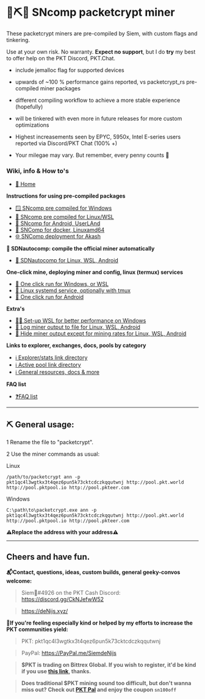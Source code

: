 # 🌻⛏️👾 SNcomp packetcrypt miner

These packetcrypt miners are pre-compiled by Siem, with custom flags and tinkering. 

Use at your own risk. No warranty. **Expect no support**, but I do **try** my best to offer help on the PKT Discord, PKT.Chat.

- include jemalloc flag for supported devices
 
- upwards of ~100 % performance gains reported, vs packetcrypt_rs pre-compiled miner packages
 
- different compiling workflow to achieve a more stable experience (hopefully)
 
- will be tinkered with even more in future releases for more custom optimizations

- Highest increasements seen by EPYC, 5950x, Intel E-series users reported via Discord/PKT Chat (100% +)

- Your milegae may vary. But remember, every penny counts 🚀


### Wiki, info & How to's 
* [🌻 Home](https://github.com/SiemdeNijs/packetcrypt_rs_SNcomp/wiki)

**Instructions for using pre-compiled packages**
* [🪟 SNcomp pre compiled for Windows](https://github.com/SiemdeNijs/packetcrypt_rs_SNcomp/wiki/%F0%9F%AA%9F-SNcomp-pre-compiled-for-Windows)
* [🐧 SNcomp pre compiled for Linux/WSL](https://github.com/SiemdeNijs/packetcrypt_rs_SNcomp/wiki/%F0%9F%90%A7-SNcomp-pre-compiled-for-Linux-WSL)
* [📱 SNcomp for Android, UserLAnd](https://github.com/SiemdeNijs/packetcrypt_rs_SNcomp/wiki/%F0%9F%93%B1-SNcomp-for-Android,-UserLAnd,-aarch64-armu-package)
* [🐋 SNComp for docker, Linuxamd64](https://github.com/SiemdeNijs/packetcrypt_rs_SNcomp/wiki/%F0%9F%90%8B-SNcomp-docker-instructions)
* [🌐 SNComp deployment for Akash](https://github.com/SiemdeNijs/packetcrypt_rs_SNcomp/wiki/%F0%9F%8C%90-SNcomp-deployment-for-Akash)

**🤖 SDNautocomp: compile the official miner automatically**
* [🤖 SDNautocomp for Linux, WSL, Android](https://github.com/SiemdeNijs/packetcrypt_rs_SNcomp/wiki/%F0%9F%A4%96-SDNautocomp-for-Linux,-WSL,-Android)

**One-click mine, deploying miner and config, linux (termux) services**
* [👾 One click run for Windows, or WSL](https://github.com/SiemdeNijs/packetcrypt_rs_SNcomp/wiki/%F0%9F%91%BE-One-click-run-for-Windows,-or-WSL)
* [👾 Linux systemd service, optionally with tmux](https://github.com/SiemdeNijs/packetcrypt_rs_SNcomp/wiki/%F0%9F%91%BE-Linux-systemd-service,-optionally-with-tmux)
* [👾 One click run for Android](https://github.com/SiemdeNijs/packetcrypt_rs_SNcomp/wiki/%F0%9F%91%BE-One-click-run-for-Android)

**Extra's**
* [🔧🚀 Set-up WSL for better performance on Windows](https://denijs.xyz/pkt-how-to-install-wsl-compile-miner)
* [🔧 Log miner output to file for Linux, WSL, Android](https://github.com/SiemdeNijs/packetcrypt_rs_SNcomp/wiki/%F0%9F%94%A7-Log-miner-output-to-file-for-Linux,-WSL,-Android)
* [🔧 Hide miner output except for mining rates for Linux, WSL, Android](https://github.com/SiemdeNijs/packetcrypt_rs_SNcomp/wiki/%F0%9F%94%A7-Hide-miner-output-except-for-mining-rates-for-Linux,-WSL,-Android)

**Links to explorer, exchanges, docs, pools by category**
* [ℹ️ Explorer/stats link directory](https://github.com/SiemdeNijs/packetcrypt_rs_SNcomp/wiki)
* [ℹ️ Active pool link directory](https://github.com/SiemdeNijs/packetcrypt_rs_SNcomp/wiki)
* [ℹ️ General resources, docs & more](https://github.com/SiemdeNijs/packetcrypt_rs_SNcomp/wiki)

**FAQ list**
* [❓FAQ list](https://github.com/SiemdeNijs/packetcrypt_rs_SNcomp/wiki)

****

## ⛏️ General usage:
1 Rename the file to "packetcrypt".

2 Use the miner commands as usual:

Linux

```
/path/to/packetcrypt ann -p pkt1qc4l3wgtkx3t4qez6pun5k73cktcdczkqqutwnj http://pool.pkt.world http://pool.pktpool.io http://pool.pkteer.com
```

Windows

```
C:\path\to\packetcrypt.exe ann -p pkt1qc4l3wgtkx3t4qez6pun5k73cktcdczkqqutwnj http://pool.pkt.world http://pool.pktpool.io http://pool.pkteer.com
```

**⚠️Replace the address with your address⚠️**


**** 

## Cheers and have fun.

**📬Contact, questions, ideas, custom builds, general geeky-convos welcome:** 

> Siem🌻#4926 on the PKT Cash Discord: https://discord.gg/CkNJefwW52

> https://deNijs.xyz/

**💝If you're feeling especially kind or helped by my efforts to increase the PKT communities yield:**

>PKT: pkt1qc4l3wgtkx3t4qez6pun5k73cktcdczkqqutwnj

>PayPal: https://PayPal.me/SiemdeNijs

> **$PKT is trading on Bittrex Global. If you wish to register, it'd be kind if you use [this link](https://bittrex.com/discover/join?referralCode=T2Y-1DB-5NR), thanks.**

> **Does traditional $PKT mining sound too difficult, but don't wanna miss out? Check out [PKT Pal](https://pktpal.com/?ref=UPmS_5sifL6V6) and enjoy the coupon ``sn100off``**
